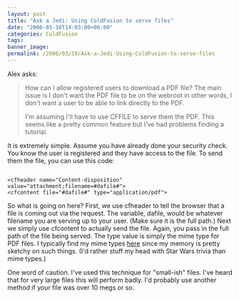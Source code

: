 ```yaml
---
layout: post
title: "Ask a Jedi: Using ColdFusion to serve files"
date: "2006-03-10T14:03:00+06:00"
categories: ColdFusion 
tags: 
banner_image: 
permalink: /2006/03/10/Ask-a-Jedi-Using-ColdFusion-to-serve-files
---
```


Alex asks:

<blockquote>
How can I allow registered users to download a PDF file?
The main issue is I don't want the PDF file to be on the webroot 
in other words, I don't want a user to be able to link directly to 
the PDF.

I'm assuming I'll have to use CFFILE to serve them the PDF.
This seems like a pretty common feature but I've had problems finding
a tutorial. 
</blockquote>

It is extremely simple. Assume you have already done your security check. You know the user is registered and they have access to the file. To send them the file, you can use this code:

<code>
&lt;cfheader name="Content-disposition" value="attachment;filename=#dafile#"&gt;	
&lt;cfcontent file="#dafile#" type="application/pdf"&gt;
</code>

So what is going on here? First, we use cfheader to tell the browser that a file is coming out via the request. The variable, dafile, would be whatever filename you are serving up to your user. (Make sure it is the full path.) Next we simply use cfcontent to actually send the file. Again, you pass in the full path of the file being served. The type value is simply the mime type for PDF files. I typically find my mime types <a href="http://www.w3schools.com/media/media_mimeref.asp">here</a> since my memory is pretty sketchy on such things. (I'd rather stuff my head with Star Wars trivia than mime types.)

One word of caution. I've used this technique for "small-ish" files. I've heard that for very large files this will perform badly. I'd probably use another method if your file was over 10 megs or so.